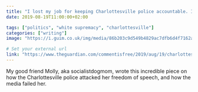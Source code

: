 ```yaml
---
title: "I lost my job for keeping Charlottesville police accountable. I'd do it again"
date: 2019-08-19T11:00:00+02:00

tags: ["politics", "white supremacy", "charlottesville"]
categories: ["writing"]
image: "https://i.guim.co.uk/img/media/86b203c9d549b4829ac7dfb6d4f7162aeaf3b820/0_0_3500_2100/master/3500.jpg?width=1200&height=630&quality=85&auto=format&fit=crop&overlay-align=bottom%2Cleft&overlay-width=100p&overlay-base64=L2ltZy9zdGF0aWMvb3ZlcmxheXMvdGctb3BpbmlvbnMucG5n&enable=upscale&s=27ca76faf3d2f67e320075e041c799f3"

# Set your external url
link: "https://www.theguardian.com/commentisfree/2019/aug/19/charlottesville-police-molly-conger-newspaper"
---
```

My good friend Molly, aka socialistdogmom, wrote this incredible piece on how the Charlottesville police attacked her freedom of speech, and how the media failed her.